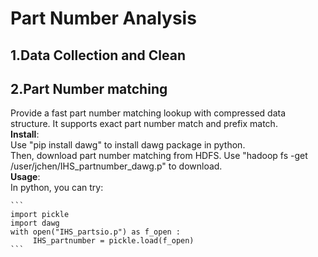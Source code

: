 # Part Number Analysis
## 1.Data Collection and Clean
## 2.Part Number matching
  Provide a fast part number matching lookup with compressed data structure. It supports exact part number match and prefix match.<br />
  **Install**: <br />
    Use "pip install dawg" to install dawg package in python.<br />
    Then, download part number matching from HDFS. Use "hadoop fs -get /user/jchen/IHS_partnumber_dawg.p" to download.<br />
  **Usage**:<br />
    In python, you can try:
    
    ```
    import pickle
    import dawg
    with open("IHS_partsio.p") as f_open :
         IHS_partnumber = pickle.load(f_open)
    ```

